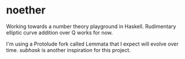 # noether

Working towards a number theory playground in Haskell. Rudimentary elliptic curve addition over Q works for now.

I'm using a Protolude fork called Lemmata that I expect will evolve over time. *subhask* is another inspiration for this project.
